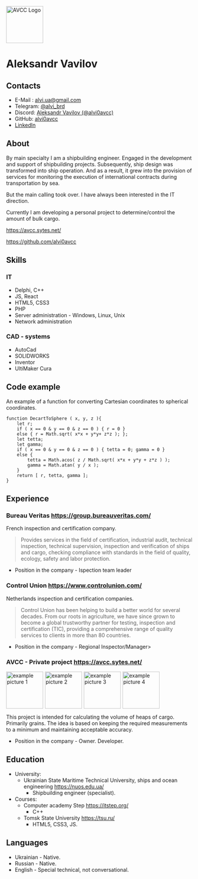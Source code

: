<img src="https://avcc.sytes.net/img/logo/logo.svg" alt="AVCC Logo" style="height: 100px; width:100px;"/>

# Aleksandr Vavilov

## Contacts
* E-Mail : <alvi.ua@gmail.com>
* Telegram: [@alvi_brd](https://t.me/alvi_brd "https://t.me/alvi_brd")
* Discord: [Aleksandr Vavilov (@alvi0avcc)](https://discordapp.com/users/1300934981924683779/ "https://discordapp.com/users/1300934981924683779/")
* GitHub: [alvi0avcc](https://github.com/alvi0avcc "https://github.com/alvi0avcc")
* [LinkedIn](https://www.linkedin.com/in/aleksandr-vavilov-avcc/ "https://www.linkedin.com/in/aleksandr-vavilov-avcc/")
## About
By main specialty I am a shipbuilding engineer.
Engaged in the development and support of shipbuilding projects. Subsequently, ship design was transformed into ship operation. And as a result, it grew into the provision of services for monitoring the execution of international contracts during transportation by sea.

But the main calling took over. I have always been interested in the IT direction.

Currently I am developing a personal project to determine/control the amount of bulk cargo.

<https://avcc.sytes.net/>

<https://github.com/alvi0avcc>

## Skills

### IT
* Delphi, C++
* JS, React
* HTML5, CSS3
* PHP
* Server administration - Windows, Linux, Unix
* Network administration

### CAD - systems
* AutoCad
* SOLIDWORKS
* Inventor
* UltiMaker Cura

## Code example

An example of a function for converting Cartesian coordinates to spherical coordinates.

```
function DecartToSphere ( x, y, z ){
    let r;
    if ( x == 0 & y == 0 & z == 0 ) { r = 0 }
    else { r = Math.sqrt( x*x + y*y+ z*z ); };
    let tetta;  
    let gamma;
    if ( x == 0 & y == 0 & z == 0 ) { tetta = 0; gamma = 0 }
    else {
        tetta = Math.acos( z / Math.sqrt( x*x + y*y + z*z ) );
        gamma = Math.atan( y / x );
    }
    return [ r, tetta, gamma ];
}
```

## Experience

### Bureau Veritas <https://group.bureauveritas.com/>
French inspection and certification company.

> Provides services in the field of certification, industrial audit, technical inspection, technical supervision, inspection and verification of ships and cargo, checking compliance with standards in the field of quality, ecology, safety and labor protection.
* Position in the company - Ispection team leader

### Control Union <https://www.controlunion.com/>
Netherlands inspection and certification companies.

> Control Union has been helping to build a better world for several decades. From our roots in agriculture, we have since grown to become a global trustworthy partner for testing, inspection and certification (TIC), providing a comprehensive range of quality services to clients in more than 80 countries.

* Position in the company - Regional Inspector/Manager>

### AVCC - Private project <https://avcc.sytes.net/>
<div style="display: flex; gap: 5px">
<img src="https://avcc.sytes.net/img/elevators/big/0.png" alt="example picture 1" style="height: 100px;"/>
<img src="https://avcc.sytes.net/img/elevators/big/9.png" alt="example picture 2" style="height: 100px;"/>
<img src="https://avcc.sytes.net/img/elevators/big/11.png" alt="example picture 3" style="height: 100px;"/>
<img src="https://avcc.sytes.net/img/elevators/big/12.png" alt="example picture 4" style="height: 100px;"/>
</div>

This project is intended for calculating the volume of heaps of cargo. Primarily grains. The idea is based on keeping the required measurements to a minimum and maintaining acceptable accuracy.

* Position in the company - Owner. Developer.

## Education

* University:
  * Ukrainian State Maritime Technical University, ships and ocean engineering <https://nuos.edu.ua/>
    * Shipbuilding engineer (specialist).
* Courses:
  * Computer academy Step <https://itstep.org/>
    * C++
  * Tomsk State University <https://tsu.ru/>
    * HTML5, CSS3, JS.

## Languages
* Ukrainian - Native.
* Russian - Native.
* English - Special technical, not conversational.